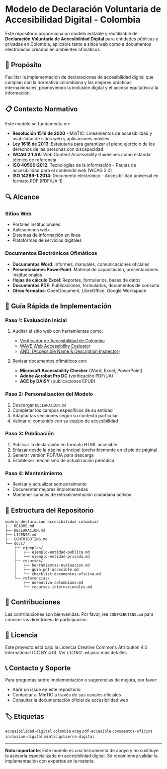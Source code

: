 # Modelo de Declaración Voluntaria de Accesibilidad Digital - Colombia

Este repositorio proporciona un modelo editable y reutilizable de **Declaración Voluntaria de Accesibilidad Digital** para entidades públicas y privadas en Colombia, aplicable tanto a sitios web como a documentos electrónicos creados en ambientes ofimáticos.

## 🎯 Propósito

Facilitar la implementación de declaraciones de accesibilidad digital que cumplan con la normativa colombiana y las mejores prácticas internacionales, promoviendo la inclusión digital y el acceso equitativo a la información.

## 📋 Contexto Normativo

Este modelo se fundamenta en:

- **Resolución 1519 de 2020** - MinTIC: Lineamientos de accesibilidad y usabilidad de sitios web y aplicaciones móviles
- **Ley 1618 de 2013**: Estatutaria para garantizar el pleno ejercicio de los derechos de las personas con discapacidad
- **WCAG 2.1 AA**: Web Content Accessibility Guidelines como estándar técnico de referencia
- **ISO 40500:2012**: Tecnologías de la información - Pautas de accesibilidad para el contenido web (WCAG 2.0)
- **ISO 14289-1:2014**: Documento electrónico - Accesibilidad universal en formato PDF (PDF/UA-1)

## 🔍 Alcance

### Sitios Web
- Portales institucionales
- Aplicaciones web
- Sistemas de información en línea
- Plataformas de servicios digitales

### Documentos Electrónicos Ofimáticos
- **Documentos Word**: Informes, manuales, comunicaciones oficiales
- **Presentaciones PowerPoint**: Material de capacitación, presentaciones institucionales
- **Hojas de cálculo Excel**: Reportes, formularios, bases de datos
- **Documentos PDF**: Publicaciones, formularios, documentos de consulta
- **Otros formatos**: OpenDocument, LibreOffice, Google Workspace

## 🚀 Guía Rápida de Implementación

### Paso 1: Evaluación Inicial
1. Auditar el sitio web con herramientas como:
   - [Verificador de Accesibilidad de Colombia](https://accesibilidad.mintic.gov.co/verificador/)
   - [WAVE Web Accessibility Evaluator](https://wave.webaim.org/)
   - [ANDI (Accessible Name & Description Inspector)](https://www.ssa.gov/accessibility/andi/)

2. Revisar documentos ofimáticos con:
   - **Microsoft Accessibility Checker** (Word, Excel, PowerPoint)
   - **Adobe Acrobat Pro DC** (verificación PDF/UA)
   - **ACE by DAISY** (publicaciones EPUB)

### Paso 2: Personalización del Modelo
1. Descargar `DECLARACION.md`
2. Completar los campos específicos de su entidad
3. Adaptar las secciones según su contexto particular
4. Validar el contenido con su equipo de accesibilidad

### Paso 3: Publicación
1. Publicar la declaración en formato HTML accesible
2. Enlazar desde la página principal (preferiblemente en el pie de página)
3. Generar versión PDF/UA para descarga
4. Establecer mecanismo de actualización periódica

### Paso 4: Mantenimiento
- Revisar y actualizar semestralmente
- Documentar mejoras implementadas
- Mantener canales de retroalimentación ciudadana activos

## 📁 Estructura del Repositorio

```
modelo-declaracion-accesibilidad-colombia/
├── README.md
├── DECLARACION.md
├── LICENSE.md
├── CONTRIBUTING.md
└── docs/
    ├── ejemplos/
    │   ├── ejemplo-entidad-publica.md
    │   └── ejemplo-entidad-privada.md
    ├── recursos/
    │   ├── herramientas-evaluacion.md
    │   ├── guia-pdf-accesible.md
    │   └── checklist-documentos-oficina.md
    └── referencias/
        ├── normativa-colombiana.md
        └── recursos-internacionales.md
```

## 🤝 Contribuciones

Las contribuciones son bienvenidas. Por favor, lee `CONTRIBUTING.md` para conocer las directrices de participación.

## 📄 Licencia

Este proyecto está bajo la Licencia Creative Commons Attribution 4.0 International (CC BY 4.0). Ver `LICENSE.md` para más detalles.

## 📞 Contacto y Soporte

Para preguntas sobre implementación o sugerencias de mejora, por favor:
- Abrir un issue en este repositorio
- Contactar al MinTIC a través de sus canales oficiales
- Consultar la documentación oficial de accesibilidad web

## 🏷️ Etiquetas

`accesibilidad-digital` `colombia` `wcag` `pdf-accesible` `documentos-oficina` `inclusion-digital` `mintic` `gobierno-digital`

---

**Nota importante**: Este modelo es una herramienta de apoyo y no sustituye la asesoría especializada en accesibilidad digital. Se recomienda validar la implementación con expertos en la materia.
